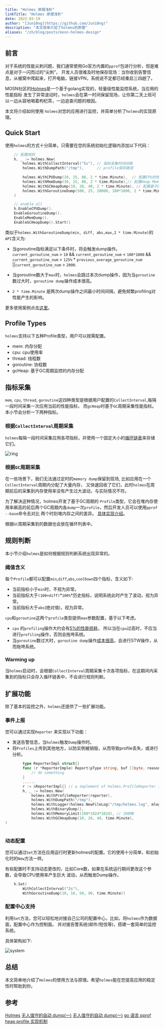 ```yaml
---
title: "Holmes 原理浅析"
linkTitle: "Holmes 原理浅析"
date: 2022-03-19
author: "[Jun10ng](https://github.com/Jun10ng)"
description: "本文简单介绍了holmes的原理"
aliases: "/zh/blog/posts/mosn-holmes-design"
---
```


## 前言

对于系统的性能尖刺问题，我们通常使用Go官方内置的`pprof`包进行分析，但是难点是对于一闪而过的“尖刺”，
开发人员很难及时地保存现场：当你收到告警信息，从被窝中爬起来，打开电脑，链接VPN，系统说不定都已经重启三四趟了。

MOSN社区的[Holmes](https://github.com/mosn/holmes)是一个基于golang实现的，轻量级性能监控系统，当应用的性能指标
发生了异常波动时，`holmes`会在第一时间保留现场，让你第二天上班可以一边从容地喝着枸杞茶，一边追查问题的根因。

本文将介绍如何使用 `holmes`对您的应用进行监控，并简单分析了`holmes`的实现原理。


## Quick Start

使用`holmes`的方式十分简单，只需要在您的系统初始化逻辑内添加以下代码：
```go
    // 配置规则
    h, _ := holmes.New(
        holmes.WithCollectInterval("5s"), // 指标采集时间间隔
        holmes.WithDumpPath("/tmp"),      // profile保存路径
    
        holmes.WithCPUDump(10, 25, 80, 2 * time.Minute),  // 配置CPU的性能监控规则
        holmes.WithMemDump(30, 25, 80, 2 * time.Minute),// 配置Heap Memory 性能监控规则
        holmes.WithGCHeapDump(10, 20, 40, 2 * time.Minute), // 配置基于GC周期的Heap Memory 性能监控规则
        holmes.WithGoroutineDump(500, 25, 20000, 100*1000, 2 * time.Minute),    //配置Goroutine数量的监控规则
    )

    // enable all
    h.EnableCPUDump().
    EnableGoroutineDump().
	EnableMemDump().
	EnableGCHeapDump().Start()

```
类似于`holmes.WithGoroutineDump(min, diff, abs,max,2 * time.Minute)`的`API`含义为: 

- 当goroutine指标满足以下条件时，将会触发dump操作。
  `current_goroutine_num` > `10` && `current_goroutine_num` < `100*1000` && 
  `current_goroutine_num` > `125%` * `previous_average_goroutine_num` ||`current_goroutine_num` > `2000`.

- 当goroutine数大于`max`时，`holmes`会跳过本次dump操作，因为当`goroutine`数过大时，`goroutine dump`操作成本很高。
  
- `2 * time.Minute` 是两次dump操作之间最小时间间隔，避免频繁profiling对性能产生的影响。


更多使用案例点击[这里](https://github.com/mosn/holmes/tree/master/example)。

## Profile Types

`holmes`支持以下五种Profile类型，用户可以按需配置。

- mem: 内存分配     
- cpu: cpu使用率      
- thread: 线程数    
- goroutine: 协程数
- gcHeap: 基于GC周期监控的内存分配



## 指标采集

`mem`, `cpu`, `thread`, `goroutine`这四种类型是根据用户配置的`CollectInterval`,每隔一段时间采集一次应用当前的性能指标，
而`gcHeap`时基于`GC`周期采集性能指标。本小节会分析一下两种指标。

### 根据`CollectInterval`周期采集

`holmes`每隔一段时间采集应用各项指标，并使用一个固定大小的[循环链表](https://github.com/mosn/holmes/blob/master/ring.go)来存储它们。

![ring](./ring.png)

### 根据`GC`周期采集

在一些场景下，我们无法通过定时的`memory dump`保留到现场, 比如应用在一个`CollectInterval`周期内分配了大量内存，
又快速回收了它们，此时`holmes`在周期前后的采集到内存使用率没有产生过大波动，与实际情况不符。

为了解决这种情况，holmes开发了基于GC周期的
`Profile`类型，它会在堆内存使用率飙高的前后两个GC周期内各`dump`一次`profile`，然后开发人员可以使用`pprof --base`命令去对比
两个时刻堆内存之间的差异。 [具体实现介绍](https://uncledou.site/2022/go-pprof-heap/)。

根据`GC`周期采集到的数据也会放在循环列表中。

## 规则判断
本小节介绍`holmes`是如何根据规则判断系统出现异常的。

### 阈值含义

每个`Profile`都可以配置`min`,`diff`,`abs`,`coolDown`四个指标，含义如下:

- 当前指标小于`min`时，不视为异常。
- 当前指标大于`(100+diff)`*`100%`*历史指标，说明系统此时产生了波动，视为异常。
- 当前指标大于`abs`(绝对值)，视为异常。

`cpu`和`goroutine`这两个`profile`类型提供`max`参数配置，基于以下考虑。

- `cpu` 的`profiling`操作大约会有[5%的性能损耗](https://medium.com/google-cloud/continuous-profiling-of-go-programs-96d4416af77b)，
  所以当在`cpu`过高时，不应当进行`profiling`操作，否则会拖垮系统。
- 当`goroutine`数过大时，`goroutine dump`操作[成本很高](https://github.com/golang/go/issues/33250)，会进行STW操作，从而拖垮系统。
  
### Warming up

当`holmes`启动时，会根据`CollectInterval`周期采集十次各项指标，在这期间内采集到的指标只会存入循环链表中，不会进行规则判断。

## 扩展功能

除了基本的监控之外，`holmes`还提供了一些扩展功能。

### 事件上报

您可以通过实现`Reporter` 来实现以下功能：

- 发送告警信息，当`holmes`触发`Dump`操作时。
- 将`Profiles`上传到其他地方，以防实例被销毁，从而导致profile丢失，或进行分析。

```go
        type ReporterImpl struct{}
        func (r *ReporterImple) Report(pType string, buf []byte, reason string, eventID string) error{
            // do something	
        }
        ......
        r := &ReporterImpl{} // a implement of holmes.ProfileReporter Interface.
    	h, _ := holmes.New(
            holmes.WithProfileReporter(reporter),
            holmes.WithDumpPath("/tmp"),
            holmes.WithLogger(holmes.NewFileLog("/tmp/holmes.log", mlog.INFO)),
            holmes.WithBinaryDump(),
            holmes.WithMemoryLimit(100*1024*1024), // 100MB
            holmes.WithGCHeapDump(10, 20, 40, time.Minute),
)
  
```

### 动态配置

您可以通过`Set`方法在应用运行时更新holmes的配置。它的使用十分简单，和初始化时的`New`方法一样。

有些配置时不支持动态更改的，比如Core数，如果在系统运行期间更改这个参数，会导致CPU使用率产生巨大
波动，从而触发Dump操作。

```go
    h.Set(
        WithCollectInterval("2s"),
        WithGoroutineDump(10, 10, 50, 90, time.Minute))
```

### 配置中心支持

利用`Set`方法，您可以轻松地对接自己公司的配置中心，比如，将`holmes`作为数据面，配置中心作为控制面。
并对接告警系统(邮件/短信等)，搭建一套简单的监控系统。

具体架构如下:

![system](./system.png)

## 总结

本文简单地介绍了`Holmes`的使用方法与原理。希望`holmes`能在您提高应用的稳定性时帮助到你。


## 参考
[Holmes](https://github.com/mosn/holmes)
[无人值守的自动 dump(一)](https://xargin.com/autodumper-for-go/)
[无人值守的自动 dump(一)](https://xargin.com/autodumper-for-go-ii/)
[go 语言 pprof heap profile 实现机制](https://uncledou.site/2022/go-pprof-heap/)